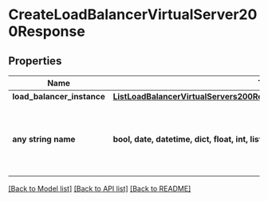 # CreateLoadBalancerVirtualServer200Response


## Properties
Name | Type | Description | Notes
------------ | ------------- | ------------- | -------------
**load_balancer_instance** | [**ListLoadBalancerVirtualServers200ResponseAllOfLoadBalancerInstancesInner**](ListLoadBalancerVirtualServers200ResponseAllOfLoadBalancerInstancesInner.md) |  | [optional] 
**any string name** | **bool, date, datetime, dict, float, int, list, str, none_type** | any string name can be used but the value must be the correct type | [optional]

[[Back to Model list]](../README.md#documentation-for-models) [[Back to API list]](../README.md#documentation-for-api-endpoints) [[Back to README]](../README.md)


